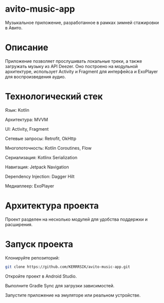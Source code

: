 # avito-music-app
Музыкальное приложение, разработанное в рамках зимней стажировки в Авито.

#  Описание
Приложение позволяет прослушивать локальные треки, а также загружать музыку из API Deezer. Оно построено на модульной архитектуре, использует Activity и Fragment для интерфейса и ExoPlayer для воспроизведения аудио.

# Технологический стек 

Язык: Kotlin

Архитектура: MVVM

UI: Activity, Fragment

Сетевые запросы: Retrofit, OkHttp

Многопоточность: Kotlin Coroutines, Flow

Сериализация: Kotlinx Serialization

Навигация: Jetpack Navigation

Dependency Injection: Dagger Hilt

Медиаплеер: ExoPlayer


# Архитектура проекта
Проект разделен на несколько модулей для удобства поддержки и расширения.

# Запуск проекта
Клонируйте репозиторий:

```bash
git clone https://github.com/KERRRSIK/avito-music-app.git
```
Откройте проект в Android Studio.

Выполните Gradle Sync для загрузки зависимостей.

Запустите приложение на эмуляторе или реальном устройстве.
